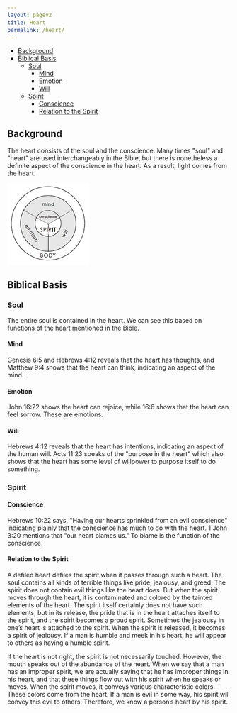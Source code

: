 ```yaml
---
layout: pagev2
title: Heart
permalink: /heart/
---
```

- [Background](#background)
- [Biblical Basis](#biblical-basis)
  - [Soul](#soul)
    - [Mind](#mind)
    - [Emotion](#emotion)
    - [Will](#will)
  - [Spirit](#spirit)
    - [Conscience](#conscience)
    - [Relation to the Spirit](#relation-to-the-spirit)

## Background

The heart consists of the soul and the conscience. Many times "soul" and "heart" are used interchangeably in the Bible, but there is nonetheless a definite aspect of the conscience in the heart. As a result, light comes from the heart.

![diagram of heart](../img/WL64-03-20EconomyGod06_4_chart.png)

## Biblical Basis

### Soul

The entire soul is contained in the heart. We can see this based on functions of the heart mentioned in the Bible.

#### Mind

Genesis 6:5 and Hebrews 4:12 reveals that the heart has thoughts, and Matthew 9:4 shows that the heart can think, indicating an aspect of the mind.

#### Emotion

John 16:22 shows the heart can rejoice, while 16:6 shows that the heart can feel sorrow. These are emotions.

#### Will

Hebrews 4:12 reveals that the heart has intentions, indicating an aspect of the human will. Acts 11:23 speaks of the "purpose in the heart" which also shows that the heart has some level of willpower to purpose itself to do something.

### Spirit

#### Conscience

Hebrews 10:22 says, "Having our hearts sprinkled from an evil conscience" indicating plainly that the conscience has much to do with the heart. 1 John 3:20 mentions that "our heart blames us." To blame is the function of the conscience.

#### Relation to the Spirit

A defiled heart defiles the spirit when it passes through such a heart. The soul contains all kinds of terrible things like pride, jealousy, and greed. The spirit does not contain evil things like the heart does. But when the spirit moves through the heart, it is contaminated and colored by the tainted elements of the heart. The spirit itself certainly does not have such elements, but in its release, the pride that is in the heart attaches itself to the spirit, and the spirit becomes a proud spirit. Sometimes the jealousy in one’s heart is attached to the spirit. When the spirit is released, it becomes a spirit of jealousy. If a man is humble and meek in his heart, he will appear to others as having a humble spirit. 

If the heart is not right, the spirit is not necessarily touched. However, the mouth speaks out of the abundance of the heart. When we say that a man has an improper spirit, we are actually saying that he has improper things in his heart, and that these things flow out with his spirit when he speaks or moves. When the spirit moves, it conveys various characteristic colors. These colors come from the heart. If a man is evil in some way, his spirit will convey this evil to others. Therefore, we know a person’s heart by his spirit. 
